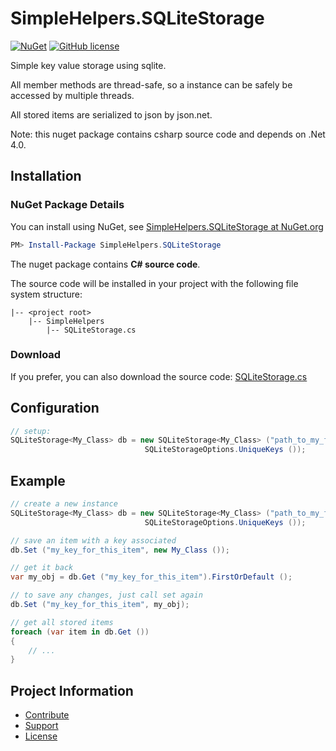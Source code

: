 SimpleHelpers.SQLiteStorage
===========

[![NuGet](https://img.shields.io/nuget/v/SimpleHelpers.SQLiteStorage.svg?maxAge=1200&style=flat-square)](https://www.nuget.org/packages/SimpleHelpers.SQLiteStorage/)
[![GitHub license](https://img.shields.io/badge/license-MIT-brightgreen.svg?maxAge=3600&style=flat-square)](https://cdn.jsdelivr.net/gh/khalidsalomao/SimpleHelpers.Net/SimpleHelpers/LICENSE.txt)

Simple key value storage using sqlite.

All member methods are thread-safe, so a instance can be safely be accessed by multiple threads.

All stored items are serialized to json by json.net.

Note: this nuget package contains csharp source code and depends on .Net 4.0.


Installation
------------

### NuGet Package Details

You can install using NuGet, see [SimpleHelpers.SQLiteStorage at NuGet.org](https://www.nuget.org/packages/SimpleHelpers.SQLiteStorage/)

```powershell
PM> Install-Package SimpleHelpers.SQLiteStorage
```

The nuget package contains **C# source code**.

The source code will be installed in your project with the following file system structure:

```
|-- <project root>
    |-- SimpleHelpers
        |-- SQLiteStorage.cs
```

### Download

If you prefer, you can also download the source code: [SQLiteStorage.cs](https://cdn.jsdelivr.net/gh/khalidsalomao/SimpleHelpers.Net/SimpleHelpers/SQLiteStorage.cs)


Configuration
-------------

```csharp
// setup:
SQLiteStorage<My_Class> db = new SQLiteStorage<My_Class> ("path_to_my_file.sqlite",
							  SQLiteStorageOptions.UniqueKeys ());
```

Example
-------

```csharp
// create a new instance
SQLiteStorage<My_Class> db = new SQLiteStorage<My_Class> ("path_to_my_file.sqlite",
							  SQLiteStorageOptions.UniqueKeys ());

// save an item with a key associated
db.Set ("my_key_for_this_item", new My_Class ());

// get it back
var my_obj = db.Get ("my_key_for_this_item").FirstOrDefault ();

// to save any changes, just call set again
db.Set ("my_key_for_this_item", my_obj);

// get all stored items
foreach (var item in db.Get ())
{
	// ...
}
```


Project Information
-------------------

* [Contribute](../#contribute)
* [Support](../#support)
* [License](../#license)
